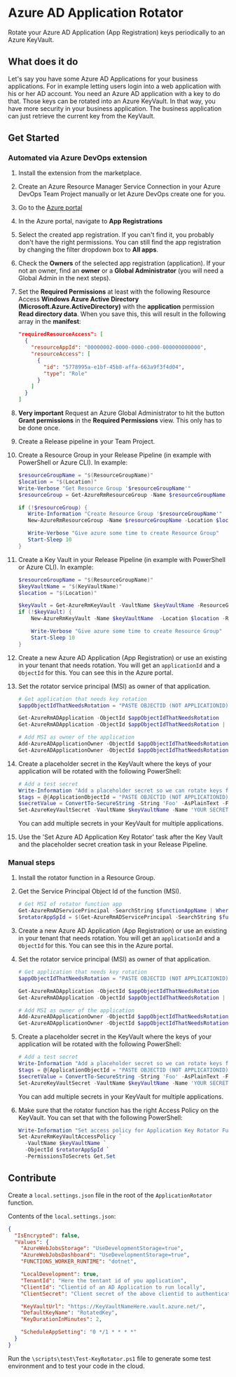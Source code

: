 # Azure AD Application Rotator

Rotate your Azure AD Application (App Registration) keys periodically to an Azure KeyVault.

## What does it do

Let's say you have some Azure AD Applications for your business applications.
For in example letting users login into a web application with his or her AD account. You need an Azure AD application with a key to do that. Those keys can be rotated into an Azure KeyVault. In that way, you have more security in your business application. The business application can just retrieve the current key from the KeyVault.

## Get Started

### Automated via Azure DevOps extension

1. Install the extension from the marketplace.
2. Create an Azure Resource Manager Service Connection in your Azure DevOps Team Project manually or let Azure DevOps create one for you.
3. Go to the [Azure portal](https://portal.azure.com)
4. In the Azure portal, navigate to **App Registrations**
5. Select the created app registration. If you can't find it, you probably don't have the right permissions. You can still find the app registration by changing the filter dropdown box to **All apps**.
6. Check the **Owners** of the selected app registration (application). If your not an owner, find an **owner** or a **Global Administrator** (you will need a Global Admin in the next steps).
7. Set the **Required Permissions** at least with the following Resource Access **Windows Azure Active Directory (Microsoft.Azure.ActiveDirectory)** with the **application** permission **Read directory data**. When you save this, this will result in the following array in the **manifest**:

    ```json
    "requiredResourceAccess": [
      {
        "resourceAppId": "00000002-0000-0000-c000-000000000000",
        "resourceAccess": [
          {
            "id": "5778995a-e1bf-45b8-affa-663a9f3f4d04",
            "type": "Role"
          }
        ]
      }
    ]
    ```
8. **Very important** Request an Azure Global Administrator to hit the button **Grant permissions** in the **Required Permissions** view. This only has to be done once.
9. Create a Release pipeline in your Team Project.
10. Create a Resource Group in your Release Pipeline (in example with PowerShell or Azure CLI). In example:
    ```powershell
    $resourceGroupName = "$(ResourceGroupName)"
    $location = "$(Location)"
    Write-Verbose "Get Resource Group '$resourceGroupName'"
    $resourceGroup = Get-AzureRmResourceGroup -Name $resourceGroupName -Location $location -ErrorAction SilentlyContinue

    if (!$resourceGroup) {
       Write-Information "Create Resource Group '$resourceGroupName'"
       New-AzureRmResourceGroup -Name $resourceGroupName -Location $location

       Write-Verbose "Give azure some time to create Resource Group"
       Start-Sleep 10
    }
    ```
11. Create a Key Vault in your Release Pipeline (in example with PowerShell or Azure CLI). In example:
    ```powershell
    $resourceGroupName = "$(ResourceGroupName)"
    $keyVaultName = "$(KeyVaultName)"
    $location = "$(Location)"

    $keyVault = Get-AzureRmKeyVault -VaultName $keyVaultName -ResourceGroupName $resourceGroupName -ErrorAction SilentlyContinue
    if (!$keyVault) {
        New-AzureRmKeyVault -Name $keyVaultName  -Location $location -ResourceGroupName $resourceGroupName

        Write-Verbose "Give azure some time to create Resource Group"
        Start-Sleep 10
    }
    ```
12. Create a new Azure AD Application (App Registration) or use an existing in your tenant that needs rotation. You will get an `applicationId` and a `ObjectId` for this. You can see this in the Azure portal.
13. Set the rotator service principal (MSI) as owner of that application.
    ```powershell
    # Get application that needs key rotation
    $appObjectIdThatNeedsRotation = "PASTE OBJECTID (NOT APPLICATIONID) OF YOUR APPLICATION THAT NEEDS ROTATION HERE"

    Get-AzureRmADApplication -ObjectId $appObjectIdThatNeedsRotation
    Get-AzureRmADApplication -ObjectId $appObjectIdThatNeedsRotation | Get-AzureRmADServicePrincipal

    # Add MSI as owner of the application
    Add-AzureADApplicationOwner -ObjectId $appObjectIdThatNeedsRotation -RefObjectId $rotatorAppSpId
    Get-AzureADApplicationOwner -ObjectId $appObjectIdThatNeedsRotation
    ```
14. Create a placeholder secret in the KeyVault where the keys of your application will be rotated with the following PowerShell:
    ```powershell
    # Add a test secret
    Write-Information "Add a placeholder secret so we can rotate keys for a specific application"
    $tags = @{ApplicationObjectId = "PASTE OBJECTID (NOT APPLICATIONID) OF YOUR APPLICATION THAT NEEDS ROTATION HERE"}
    $secretValue = ConvertTo-SecureString -String 'Foo' -AsPlainText -Force
    Set-AzureKeyVaultSecret -VaultName $keyVaultName -Name 'YOUR SECRET NAME THAT YOU USE IN YOUR CODE OF YOUR BUSINESS APPLICATION' -SecretValue $secretValue -Tag $tags
    ```
    You can add multiple secrets in your KeyVault for multiple applications.
15. Use the 'Set Azure AD Application Key Rotator' task after the Key Vault and the placeholder secret creation task in your Release Pipeline.

### Manual steps

1. Install the rotator function in a Resource Group.
2. Get the Service Principal Object Id of the function (MSI).
    ```powershell
    # Get MSI of rotator function app
    Get-AzureRmADServicePrincipal -SearchString $functionAppName | Where-Object { $_.DisplayName -eq $functionAppName }
    $rotatorAppSpId = $(Get-AzureRmADServicePrincipal -SearchString $functionAppName | Where-Object { $_.DisplayName -eq $functionAppName }).Id
    ```
3. Create a new Azure AD Application (App Registration) or use an existing in your tenant that needs rotation. You will get an `applicationId` and a `ObjectId` for this. You can see this in the Azure portal.
4. Set the rotator service principal (MSI) as owner of that application.

    ```powershell
    # Get application that needs key rotation
    $appObjectIdThatNeedsRotation = "PASTE OBJECTID (NOT APPLICATIONID) OF YOUR APPLICATION THAT NEEDS ROTATION HERE"

    Get-AzureRmADApplication -ObjectId $appObjectIdThatNeedsRotation
    Get-AzureRmADApplication -ObjectId $appObjectIdThatNeedsRotation | Get-AzureRmADServicePrincipal

    # Add MSI as owner of the application
    Add-AzureADApplicationOwner -ObjectId $appObjectIdThatNeedsRotation -RefObjectId $rotatorAppSpId
    Get-AzureADApplicationOwner -ObjectId $appObjectIdThatNeedsRotation
    ```
5. Create a placeholder secret in the KeyVault where the keys of your application will be rotated with the following PowerShell:
    ```powershell
    # Add a test secret
    Write-Information "Add a placeholder secret so we can rotate keys for a specific application"
    $tags = @{ApplicationObjectId = "PASTE OBJECTID (NOT APPLICATIONID) OF YOUR APPLICATION THAT NEEDS ROTATION HERE"}
    $secretValue = ConvertTo-SecureString -String 'Foo' -AsPlainText -Force
    Set-AzureKeyVaultSecret -VaultName $keyVaultName -Name 'YOUR SECRET NAME THAT YOU USE IN YOUR CODE OF YOUR BUSINESS APPLICATION' -SecretValue $secretValue -Tag $tags
    ```
    You can add multiple secrets in your KeyVault for multiple applications.
6. Make sure that the rotator function has the right Access Policy on the KeyVault. You can set that with the following PowerShell:

    ```powershell
    Write-Information "Set access policy for Application Key Rotator Function App Service Principal Id"
    Set-AzureRmKeyVaultAccessPolicy `
      -VaultName $keyVaultName `
      -ObjectId $rotatorAppSpId `
      -PermissionsToSecrets Get,Set
    ```

## Contribute

Create a `local.settings.json` file in the root of the `ApplicationRotator` function.

Contents of the `local.settings.json`:

```json
{
  "IsEncrypted": false,
  "Values": {
    "AzureWebJobsStorage": "UseDevelopmentStorage=true",
    "AzureWebJobsDashboard": "UseDevelopmentStorage=true",
    "FUNCTIONS_WORKER_RUNTIME": "dotnet",

    "LocalDevelopment": true,
    "TenantId": "Here the tentant id of you application",
    "ClientId": "Clientid of an AD Application to run locally",
    "ClientSecret": "Client secret of the above clientid to authenticate",

    "KeyVaultUrl": "https://KeyVaultNameHere.vault.azure.net/",
    "DefaultKeyName": "RotatedKey",
    "KeyDurationInMinutes": 2,

    "ScheduleAppSetting": "0 */1 * * * *"
  }
}
```

Run the `\scripts\test\Test-KeyRotator.ps1` file to generate some test environment and to test your code in the cloud.
